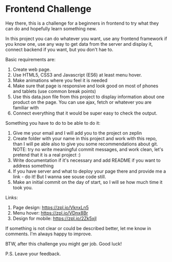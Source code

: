 # Frontend Challenge
Hey there, this is a challenge for a beginners in frontend to try what they can do and hopefully learn something new.

In this project you can do whatever you want, use any frontend framework if you know one, use any way to get data from the server and display it, connect backend if you want, but you don't hae to.

Basic requirements are:

1. Create web page.
2. Use HTML5, CSS3 and Javascript (ES6) at least menu hover. 
3. Make animations where you feel it is needed
4. Make sure that page is responsive and look good on most of phones and tablets (use common break points)
5. Use this data.json file from this project to display information about one product on the page. You can use ajax, fetch or whatever you are familiar with
6. Connect everything that it would be super easy to check the output.

Something you have to do to be able to do it:
1. Give me your email and I will add you to the project on zeplin
2. Create folder with your name in this project and work with this repo, than I will pe able also to give you some recommendations about git. NOTE: try no write meaningful commit messages, and work clean, let's pretend that it is a real project :)
3. Write documentation if it's necessary and add README if you want to address something
4. If you have server and what to deploy your page there and provide me a link - do it! But I wanna see souse code still.
5. Make an initial commit on the day of start, so I will se how much time it took you.

Links: 
1. Page design: https://zpl.io/VknxLn5
2. Menu hover: https://zpl.io/VDnx8Br
3. Design for mobile: https://zpl.io/2Zk5xjl 

If something is not clear or could be described better, let me know in comments. I'm always happy to improve.

BTW, after this challenge you might ger job. Good luck!

P.S. Leave your feedback.

